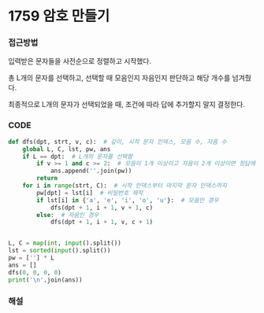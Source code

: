 # 1759 암호 만들기



### 접근방법

입력받은 문자들을 사전순으로 정렬하고 시작했다.

총 L개의 문자를 선택하고, 선택할 때 모음인지 자음인지 판단하고 해당 개수를 넘겨줬다.

최종적으로 L개의 문자가 선택되었을 때, 조건에 따라 답에 추가할지 말지 결정한다.

### CODE

```python
def dfs(dpt, strt, v, c):  # 깊이, 시작 문자 인덱스, 모음 수, 자음 수
    global L, C, lst, pw, ans
    if L == dpt:  # L개의 문자를 선택함
        if v >= 1 and c >= 2:  # 모음이 1개 이상이고 자음이 2개 이상이면 정답에 문자열 추가
            ans.append(''.join(pw))
        return
    for i in range(strt, C):  # 시작 인덱스부터 마지막 문자 인덱스까지
        pw[dpt] = lst[i]  # 비밀번호 제작
        if lst[i] in {'a', 'e', 'i', 'o', 'u'}:  # 모음인 경우
            dfs(dpt + 1, i + 1, v + 1, c)
        else:  # 자음인 경우
            dfs(dpt + 1, i + 1, v, c + 1)


L, C = map(int, input().split())
lst = sorted(input().split())
pw = [''] * L
ans = []
dfs(0, 0, 0, 0)
print('\n'.join(ans))
```

### 해설

